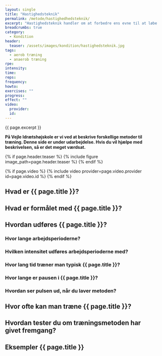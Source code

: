 ```yaml
---
layout: single
title: "Hastighedsteknik"
permalink: /metode/hastighedhedsteknik/
excerpt: "Hastighedsteknik handler om at forbedre ens evne til at løbe hurtigt, så koordinationen og styrken i musklerne forbedres, så du kan løbe hurtigere uden at anstrenge dig mere."
breadcrumbs: true
category:
  - Kondition
header:
  teaser: /assets/images/kondition/hastighedsteknik.jpg
tags:
  - aerob træning
  - anaerob træning
rpe:
intensity:
time:
reps:
frequency:
howto:
exercises: ""
progress:
effect: ""
video:
  provider:
  id:
---
```


{{ page.excerpt }}

**På Vejle Idrætshøjskole er vi ved at beskrive forskellige metoder til træning. Denne side er under udarbejdelse. Hvis du vil hjælpe med beskrivelsen, så er det meget værdsat.**

{% if page.header.teaser %}
  {% include figure image_path=page.header.teaser %}
{% endif %}

{% if page.video %}
  {% include video provider=page.video.provider id=page.video.id %}
{% endif %}

## Hvad er {{ page.title }}?

## Hvad er formålet med {{ page.title }}?

## Hvordan udføres {{ page.title }}?

### Hvor lange arbejdsperioderne?

### Hvilken intensitet udføres arbejdsperioderne med?

### Hvor lang tid træner man typisk {{ page.title }}?

### Hvor lange er pausen i {{ page.title }}?

### Hvordan ser pulsen ud, når du laver metoden?

## Hvor ofte kan man træne {{ page.title }}?

## Hvordan tester du om træningsmetoden har givet fremgang?

## Eksempler {{ page.title }}

